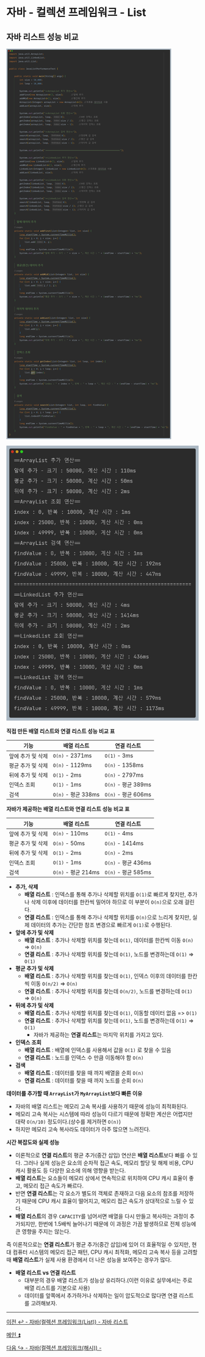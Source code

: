 # 자바 - 컬렉션 프레임워크 - List

## 자바 리스트 성능 비교

![img_16.png](image/img_16.png)

![img_17.png](image/img_17.png)

**직접 만든 배열 리스트와 연결 리스트 성능 비교 표**

| 기능         | 배열 리스트            | 연결 리스트            |
|------------|-------------------|-------------------|
| 앞에 추가 및 삭제 | `O(n)` - 2371ms   | `O(1)` -  3ms     |
| 평균 추가 및 삭제 | `O(n)` - 1129ms   | `O(n)` - 1358ms   |
| 뒤에 추가 및 삭제 | `O(1)` - 2ms      | `O(n)` - 2797ms   |
| 인덱스 조회     | `O(1)` - 1ms      | `O(n)` - 평균 389ms |
| 검색         | `O(n)` - 평균 338ms | `O(n)` - 평균 606ms |

**자바가 제공하는 배열 리스트와 연결 리스트 성능 비교 표**

| 기능         | 배열 리스트            | 연결 리스트            |
|------------|-------------------|-------------------|
| 앞에 추가 및 삭제 | `O(n)` - 110ms    | `O(1)` -  4ms     |
| 평균 추가 및 삭제 | `O(n)` - 50ms     | `O(n)` - 1414ms   |
| 뒤에 추가 및 삭제 | `O(1)` - 2ms      | `O(n)` - 2ms      |
| 인덱스 조회     | `O(1)` - 1ms      | `O(n)` - 평균 436ms |
| 검색         | `O(n)` - 평균 214ms | `O(n)` - 평균 585ms |


- **추가, 삭제**
    - **배열 리스트** : 인덱스를 통해 추가나 삭제할 위치를 `O(1)`로 빠르게 찾지만, 추가나 삭제 이후에 데이터를 한칸씩 밀어야 하므로 이 부분이 `O(n)`으로 오래 걸린다.
    - **연결 리스트** : 인덱스를 통해 추가나 삭제할 위치를 `O(n)`으로 느리게 찾지만, 실제 데이터의 추가는 간단한 참조 변경으로 빠르게 `O(1)`로 수행된다.
- **앞에 추가 및 삭제**
    - **배열 리스트** : 추가나 삭제할 위치를 찾는데 `O(1)`, 데이터를 한칸씩 이동 `O(n)` => `O(n)`
    - **연결 리스트** : 추가나 삭제할 위치를 찾는데 `O(1)`, 노드를 변경하는데 `O(1)` => `O(1)`
- **평균 추가 및 삭제**
    - **배열 리스트** : 추가나 삭제할 위치를 찾는데 `O(1)`, 인덱스 이후의 데이터를 한칸씩 이동 `O(n/2)` => `O(n)`
    - **연결 리스트** : 추가나 삭제할 위치를 찾는데 `O(n/2)`, 노드를 변경하는데 `O(1)` => `O(n)`
- **뒤에 추가 및 삭제**
    - **배열 리스트** : 추가나 삭제할 위치를 찾는데 `O(1)`, 이동할 데이터 없음 => `O(1)`
    - **연결 리스트** : 추가나 삭제할 위치를 찾는데 `O(1)`, 노드를 변경하는데 `O(1)` => `O(1)`
      - 자바가 제공하는 **연결 리스트**는 마지막 위치를 가지고 있다.
- **인덱스 조회**
    - **배열 리스트** : 배열에 인덱스를 사용해서 값을 `O(1)` 로 찾을 수 있음
    - **연결 리스트** : 노드를 인덱스 수 만큼 이동해야 함 `O(n)`
- **검색**
    - **배열 리스트** : 데이터를 찾을 때 까지 배열을 순회 `O(n)`
    - **연결 리스트** : 데이터를 찾을 때 까지 노드를 순회 `O(n)`

**데이터를 추가할 때 `ArrayList`가 `MyArrayList`보다 빠른 이유**
- 자바의 배열 리스트는 메모리 고속 복사를 사용하기 때문에 성능이 최적화된다.
- 메모리 고속 복사는 시스템에 따라 성능이 다르기 때문에 정확한 계산은 어렵지만 대략 `O(n/10)` 정도이다.(상수를 제거하면 `O(n)`)
- 하지만 메모리 고속 복사라도 데이터가 아주 많으면 느려진다.

**시간 복잡도와 실제 성능**
- 이론적으로 **연결 리스트**의 평균 추가(중간 삽입) 연산은 **배열 리스트**보다 빠를 수 있다. 그러나 실제 성능은 요소의 순차적 접근 속도, 메모리 할당 및 해제 비용,
  CPU 캐시 활용도 등 다양한 요소에 의해 영향을 받는다.
- **배열 리스트**는 요소들이 메모리 상에서 연속적으로 위치하여 CPU 캐시 효율이 좋고, 메모리 접근 속도가 빠르다.
- 반면 **연결 리스트**는 각 요소가 별도의 객체로 존재하고 다음 요소의 참조를 저장하기 때문에 CPU 캐시 효율이 떨어지고, 메모리 접근 속도가 상대적으로 느릴 수 있다.
- **배열 리스트**의 경우 `CAPACITY`를 넘어서면 배열을 다시 만들고 복사하는 과정이 추가되지만, 한번에 1.5배씩 늘어나기 때문에 이 과정은 가끔 발생하므로 전체 성능에 큰 영향을 주지는 않는다.

즉 이론적으로는 **연결 리스트**가 평균 추가(중간 삽입)에 있어 더 효율적일 수 있지만, 현대 컴퓨터 시스템의 메모리 접근 패턴, CPU 캐시 최적화, 메모리 고속 복사 등을 고려할 때
**배열 리스트**가 실제 사용 환경에서 더 나은 성능을 보여주는 경우가 많다.

- **배열 리스트 vs 연결 리스트**
    - 대부분의 경우 배열 리스트가 성능상 유리하다.(이런 이유로 실무에서는 주로 배열 리스트를 기본으로 사용)
    - 데이터를 앞쪽에서 추가하거나 삭제하는 일이 압도적으로 많다면 연결 리스트를 고려해보자.

---

[이전 ↩️ - 자바(컬렉션 프레임워크(List)) - 자바 리스트](https://github.com/genesis12345678/TIL/blob/main/Java/mid_2/jcf/list/List.md)

[메인 ⏫](https://github.com/genesis12345678/TIL/blob/main/Java/mid_2/Main.md)

[다음 ↪️ - 자바(컬렉션 프레임워크(해시)) - ]()